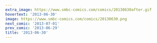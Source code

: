 ```yaml
---
extra_image: https://www.smbc-comics.com/comics/20130630after.gif
hovertext: '2013-06-30'
image: https://www.smbc-comics.com/comics/20130630.png
next_comic: '2013-07-01'
prev_comic: '2013-06-29'
title: '2013-06-30'
---
```


